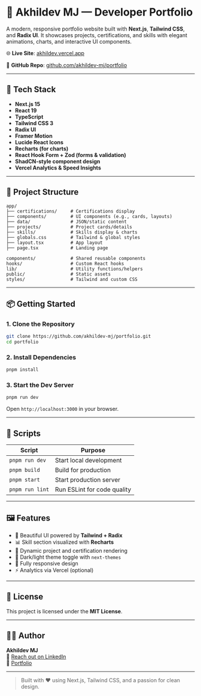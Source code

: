 # 🚀 Akhildev MJ — Developer Portfolio

A modern, responsive portfolio website built with **Next.js**, **Tailwind CSS**, and **Radix UI**. It showcases projects, certifications, and skills with elegant animations, charts, and interactive UI components.

🌐 **Live Site**: [akhildev.vercel.app](https://akhildev.vercel.app)

📁 **GitHub Repo**: [github.com/akhildev-mj/portfolio](https://github.com/akhildev-mj/portfolio)

---

## 🧰 Tech Stack

- **Next.js 15**
- **React 19**
- **TypeScript**
- **Tailwind CSS 3**
- **Radix UI**
- **Framer Motion**
- **Lucide React Icons**
- **Recharts (for charts)**
- **React Hook Form + Zod (forms & validation)**
- **ShadCN-style component design**
- **Vercel Analytics & Speed Insights**

---

## 📁 Project Structure

```
app/
├── certifications/     # Certifications display
├── components/         # UI components (e.g., cards, layouts)
├── data/               # JSON/static content
├── projects/           # Project cards/details
├── skills/             # Skills display & charts
├── globals.css         # Tailwind & global styles
├── layout.tsx          # App layout
├── page.tsx            # Landing page

components/             # Shared reusable components
hooks/                  # Custom React hooks
lib/                    # Utility functions/helpers
public/                 # Static assets
styles/                 # Tailwind and custom CSS
```

---

## 📦 Getting Started

### 1. Clone the Repository

```bash
git clone https://github.com/akhildev-mj/portfolio.git
cd portfolio
```

### 2. Install Dependencies

```bash
pnpm install
```

### 3. Start the Dev Server

```bash
pnpm run dev
```

Open `http://localhost:3000` in your browser.

---

## 🧪 Scripts

| Script          | Purpose                     |
| --------------- | --------------------------- |
| `pnpm run dev`  | Start local development     |
| `pnpm build`    | Build for production        |
| `pnpm start`    | Start production server     |
| `pnpm run lint` | Run ESLint for code quality |

---

## 🖼️ Features

- 🎨 Beautiful UI powered by **Tailwind + Radix**
- 📊 Skill section visualized with **Recharts**
- 📁 Dynamic project and certification rendering
- 🌙 Dark/light theme toggle with `next-themes`
- 📱 Fully responsive design
- ⚡ Analytics via Vercel (optional)

---

## 📄 License

This project is licensed under the **MIT License**.

---

## 🙋‍♂️ Author

**Akhildev MJ**  
📧 [Reach out on LinkedIn](https://linkedin.com/in/akhildevmj)  
🔗 [Portfolio](https://akhildev.vercel.app)

---

> Built with ❤️ using Next.js, Tailwind CSS, and a passion for clean design.
